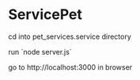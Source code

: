 # ServicePet
<p>cd into pet_services.service directory</p>
<p>run `node server.js`</p>
<p>go to http://localhost:3000 in browser</p>
